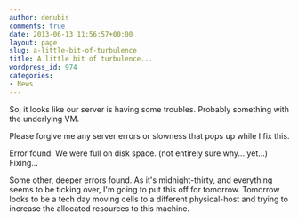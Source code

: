 ```yaml
---
author: denubis
comments: true
date: 2013-06-13 11:56:57+00:00
layout: page
slug: a-little-bit-of-turbulence
title: A little bit of turbulence...
wordpress_id: 974
categories:
- News
---
```


So, it looks like our server is having some troubles. Probably something with the underlying VM.

Please forgive me any server errors or slowness that pops up while I fix this.

Error found: We were full on disk space. (not entirely sure why... yet...) Fixing...

Some other, deeper errors found. As it's midnight-thirty, and everything seems to be ticking over, I'm going to put this off for tomorrow. Tomorrow looks to be a tech day moving cells to a different physical-host and trying to increase the allocated resources to this machine.

